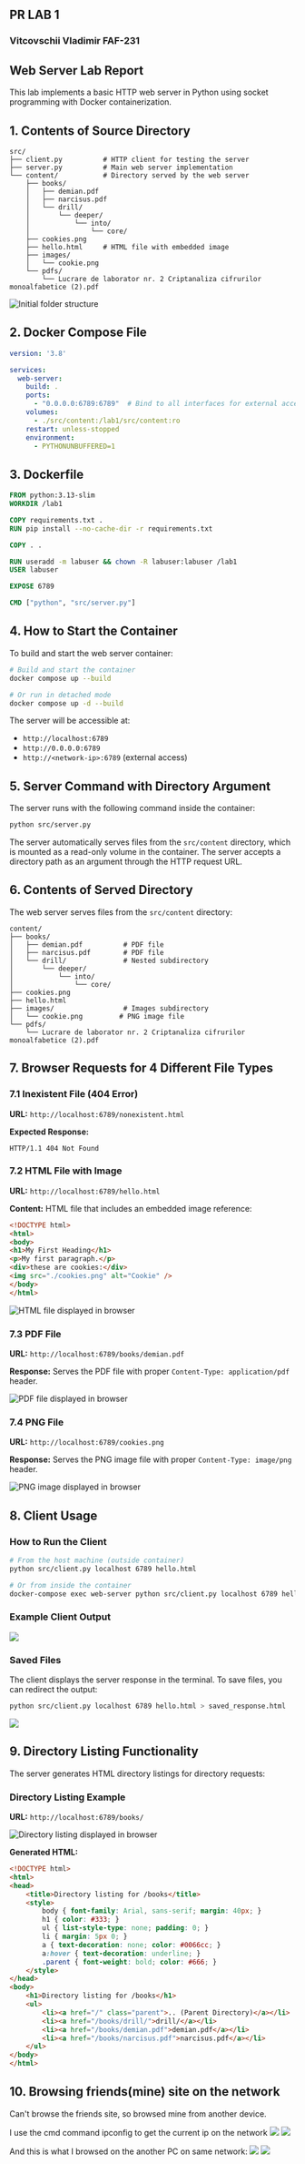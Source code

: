 ## PR LAB 1
### Vitcovschii Vladimir FAF-231

## Web Server Lab Report

This lab implements a basic HTTP web server in Python using socket programming with Docker containerization.

## 1. Contents of Source Directory

```
src/
├── client.py          # HTTP client for testing the server
├── server.py          # Main web server implementation
└── content/           # Directory served by the web server
    ├── books/
    │   ├── demian.pdf
    │   ├── narcisus.pdf
    │   └── drill/
    │       └── deeper/
    │           └── into/
    │               └── core/
    ├── cookies.png
    ├── hello.html     # HTML file with embedded image
    ├── images/
    │   └── cookie.png
    └── pdfs/
        └── Lucrare de laborator nr. 2 Criptanaliza cifrurilor monoalfabetice (2).pdf
```

<img src="./images/initialFolder.png" alt="Initial folder structure">

## 2. Docker Compose File

```yaml
version: '3.8'

services:
  web-server:
    build: .
    ports:
      - "0.0.0.0:6789:6789"  # Bind to all interfaces for external access
    volumes:
      - ./src/content:/lab1/src/content:ro
    restart: unless-stopped
    environment:
      - PYTHONUNBUFFERED=1
```

## 3. Dockerfile

```dockerfile
FROM python:3.13-slim
WORKDIR /lab1

COPY requirements.txt .
RUN pip install --no-cache-dir -r requirements.txt

COPY . .

RUN useradd -m labuser && chown -R labuser:labuser /lab1
USER labuser

EXPOSE 6789

CMD ["python", "src/server.py"]
```

## 4. How to Start the Container

To build and start the web server container:

```bash
# Build and start the container
docker compose up --build

# Or run in detached mode
docker compose up -d --build
```

The server will be accessible at:
- `http://localhost:6789`
- `http://0.0.0.0:6789`
- `http://<network-ip>:6789` (external access)

## 5. Server Command with Directory Argument

The server runs with the following command inside the container:

```bash
python src/server.py
```

The server automatically serves files from the `src/content` directory, which is mounted as a read-only volume in the container. The server accepts a directory path as an argument through the HTTP request URL.

## 6. Contents of Served Directory

The web server serves files from the `src/content` directory:

```
content/
├── books/                    
│   ├── demian.pdf          # PDF file
│   ├── narcisus.pdf        # PDF file  
│   └── drill/              # Nested subdirectory
│       └── deeper/
│           └── into/
│               └── core/
├── cookies.png            
├── hello.html             
├── images/                 # Images subdirectory
│   └── cookie.png         # PNG image file
└── pdfs/                   
    └── Lucrare de laborator nr. 2 Criptanaliza cifrurilor monoalfabetice (2).pdf
```

## 7. Browser Requests for 4 Different File Types

### 7.1 Inexistent File (404 Error)
**URL:** `http://localhost:6789/nonexistent.html`

**Expected Response:**
```
HTTP/1.1 404 Not Found
```

### 7.2 HTML File with Image
**URL:** `http://localhost:6789/hello.html`

**Content:** HTML file that includes an embedded image reference:
```html
<!DOCTYPE html>
<html>
<body>
<h1>My First Heading</h1>
<p>My first paragraph.</p>
<div>these are cookies:</div>
<img src="./cookies.png" alt="Cookie" />
</body>
</html>
```

<img src="./images/HtmlFile.png" alt="HTML file displayed in browser">

### 7.3 PDF File
**URL:** `http://localhost:6789/books/demian.pdf`

**Response:** Serves the PDF file with proper `Content-Type: application/pdf` header.

<img src="./images/bookPdf.png" alt="PDF file displayed in browser">

### 7.4 PNG File
**URL:** `http://localhost:6789/cookies.png`

**Response:** Serves the PNG image file with proper `Content-Type: image/png` header.

<img src="./images/pngFile.png" alt="PNG image displayed in browser">

## 8. Client Usage

### How to Run the Client

```bash
# From the host machine (outside container)
python src/client.py localhost 6789 hello.html

# Or from inside the container
docker-compose exec web-server python src/client.py localhost 6789 hello.html
```

### Example Client Output
<img src="./images/clientRequest.png">

### Saved Files
The client displays the server response in the terminal. To save files, you can redirect the output:

```bash
python src/client.py localhost 6789 hello.html > saved_response.html
```
<img src="./images/savedResponse.png">

## 9. Directory Listing Functionality

The server generates HTML directory listings for directory requests:

### Directory Listing Example
**URL:** `http://localhost:6789/books/`

<img src="./images/booksDirectory.png" alt="Directory listing displayed in browser">

**Generated HTML:**
```html
<!DOCTYPE html>
<html>
<head>
    <title>Directory listing for /books</title>
    <style>
        body { font-family: Arial, sans-serif; margin: 40px; }
        h1 { color: #333; }
        ul { list-style-type: none; padding: 0; }
        li { margin: 5px 0; }
        a { text-decoration: none; color: #0066cc; }
        a:hover { text-decoration: underline; }
        .parent { font-weight: bold; color: #666; }
    </style>
</head>
<body>
    <h1>Directory listing for /books</h1>
    <ul>
        <li><a href="/" class="parent">.. (Parent Directory)</a></li>
        <li><a href="/books/drill/">drill/</a></li>
        <li><a href="/books/demian.pdf">demian.pdf</a></li>
        <li><a href="/books/narcisus.pdf">narcisus.pdf</a></li>
    </ul>
</body>
</html>
```

## 10. Browsing friends(mine) site on the network

Can't browse the friends site, so browsed mine from another device.

I use the cmd command ipconfig to get the current ip on the network
<img src="./images/command.png">
<img src="./images/ipconfig.png">

And this is what I browsed on the another PC on same network:
<img src="./images/friendPc.png">
<img src="./images/friendPcBooks.png">


